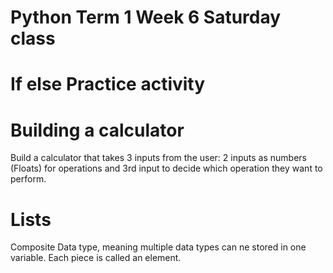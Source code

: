 # Python Term 1 Week 6 Saturday class

# If else Practice activity

# Building a calculator

Build a calculator that takes 3 inputs from the user:
2 inputs as numbers (Floats) for operations and 3rd input to decide which operation they want to perform.

# Lists
Composite Data type, meaning multiple data types can ne stored in one variable.
Each piece is called an element.